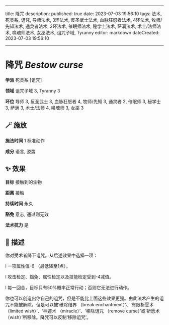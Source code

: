 
---
title: 降咒
description: 
published: true
date: 2023-07-03 19:56:10
tags: 法术, 死灵系, 诅咒, 导师法术, 3环法术, 反圣武士法术, 血脉狂怒者法术, 4环法术, 牧师/先知法术, 通灵者法术, 2环法术, 催眠师法术, 秘学士法术, 萨满法术, 术士/法师法术, 唤魂师法术, 女巫法术, 诅咒子域, Tyranny
editor: markdown
dateCreated: 2023-07-03 19:56:10

---

# **降咒** *Bestow curse*

**学派** 死灵系 \[诅咒\] 

**领域** 诅咒子域 3, Tyranny 3

**环位** 导师 3, 反圣武士 3, 血脉狂怒者 4, 牧师/先知 3, 通灵者 2, 催眠师 3, 秘学士 3, 萨满 3, 术士/法师 4, 唤魂师 3, 女巫 3

## 🪄 施放

**施法时间** 1 标准动作

**成分** 语言, 姿势

## ✨ 效果 

**目标** 接触到的生物 

**距离** 接触  

**持续时间** 永久 

**豁免** 意志, 通过则无效

**法术抗力** 是

## 📖 描述

你对受术者降下诅咒。从后述效果中选择一项：

l  一项属性值-6 （最低降至1点）。

l  攻击检定、豁免、属性检定以及技能检定受到-4减值。

l  每一回合，目标只有50%概率正常行动；否则它无法进行动作。

你也可以创造出你自己的诅咒，但是不能比上面这些效果更强。由此法术产生的诅咒不能被解除，但是可以被‘破除结界 （break enchantment）’、‘有限祈愿术 （limited wish）’、‘神迹术 （miracle）’、‘移除诅咒 （remove curse）’或‘祈愿术 （wish）’所移除。降咒可以反制‘移除诅咒’。
    